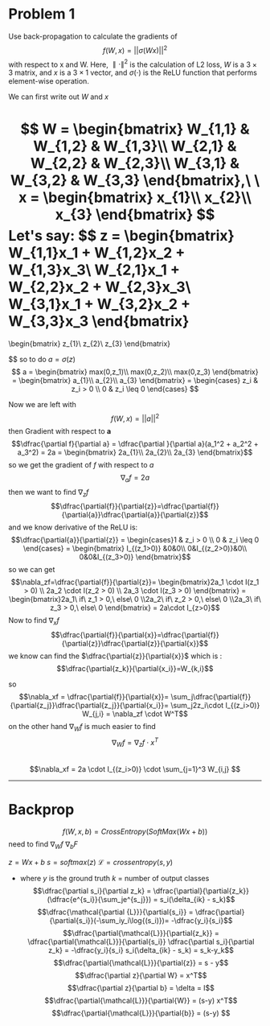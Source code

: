 # Problem 1
Use back-propagation to calculate the gradients of $$f(W,x)=||\sigma(Wx)||^2$$
with respect to x and W. Here, $∥\cdot∥^2$ is the calculation of L2 loss, $W$ is a $3×3$ matrix, and $x$ is a $3 × 1$ vector, and $\sigma(\cdot)$ is the ReLU function that performs element-wise operation.

We can first write out $W$ and $x$

$$
W = 
\begin{bmatrix}
W_{1,1} & W_{1,2} & W_{1,3}\\
W_{2,1} & W_{2,2} & W_{2,3}\\
W_{3,1} & W_{3,2} & W_{3,3}
\end{bmatrix},\ \ x = \begin{bmatrix} x_{1}\\ x_{2}\\ x_{3} \end{bmatrix}
$$
Let's say:
$$
z = \begin{bmatrix}
W_{1,1}x_1 + W_{1,2}x_2 + W_{1,3}x_3\\
W_{2,1}x_1 + W_{2,2}x_2 + W_{2,3}x_3\\
W_{3,1}x_1 + W_{3,2}x_2 + W_{3,3}x_3
\end{bmatrix}
=
\begin{bmatrix}
z_{1}\\
z_{2}\\
z_{3}
\end{bmatrix}

$$
so to do $a=\sigma(z)$
$$
a = 
\begin{bmatrix}
max(0,z_1)\\
max(0,z_2)\\
max(0,z_3)
\end{bmatrix} =
\begin{bmatrix}
a_{1}\\
a_{2}\\
a_{3}
\end{bmatrix}  =
\begin{cases} z_i & z_i > 0 \\ 0 & z_i \leq 0 \end{cases} $$


Now we are left with $$f(W,x)=||a||^2$$
then Gradient with respect to $\mathbf{a}$ 
$$\dfrac{\partial f}{\partial a} = \dfrac{\partial }{\partial a}(a_1^2 + a_2^2 + a_3^2) = 2a = 
\begin{bmatrix}
2a_{1}\\
2a_{2}\\
2a_{3}
\end{bmatrix}$$
so we get the gradient of $f$ with respect to $a$ $$\nabla_af=2a$$
then we want to find  $\nabla_zf$
$$\dfrac{\partial{f}}{\partial{z}}=\dfrac{\partial{f}}{\partial{a}}\dfrac{\partial{a}}{\partial{z}}$$
and we know derivative of the ReLU is:
$$\dfrac{\partial{a}}{\partial{z}} = \begin{cases}1 & z_i > 0 \\ 0  & z_i \leq 0 \end{cases} = \begin{bmatrix}
I_{(z_1>0)} &0&0\\
0&I_{(z_2>0)}&0\\
0&0&I_{(z_3>0)}
\end{bmatrix}$$
so we can get 
$$\nabla_zf=\dfrac{\partial{f}}{\partial{z}}= \begin{bmatrix}2a_1 \cdot I(z_1 > 0) \\ 2a_2 \cdot I(z_2 > 0) \\ 2a_3 \cdot I(z_3 > 0) \end{bmatrix} = 
\begin{bmatrix}2a_1\ if\ z_1 > 0,\ else\  0 \\2a_2\ if\ z_2 > 0,\ else\  0 \\2a_3\ if\ z_3 > 0,\ else\  0  \end{bmatrix} = 2a\cdot I_{z>0}$$ Now to find $\nabla_x f$ 
$$\dfrac{\partial{f}}{\partial{x}}=\dfrac{\partial{f}}{\partial{z}}\dfrac{\partial{z}}{\partial{x}}$$
we know can find the $\dfrac{\partial{z}}{\partial{x}}$ which is :
$$\dfrac{\partial{z_k}}{\partial{x_i}}=W_{k,i}$$

so
$$\nabla_xf = 
\dfrac{\partial{f}}{\partial{x}}=
\sum_j\dfrac{\partial{f}}{\partial{z_j}}\dfrac{\partial{z_j}}{\partial{x_i}}=
\sum_j2z_i\cdot I_{(z_i>0)} W_{j,i} =
\nabla_zf \cdot W^T$$
on the other hand $\nabla_Wf$ is much easier to find
$$\nabla_Wf = \nabla_zf \cdot x^T$$  
$$\nabla_xf = 2a \cdot I_{(z_i>0)} \cdot \sum_{j=1}^3 W_{i,j} $$




--- 

# Backprop


$$f(W,x,b) = CrossEntropy(SoftMax(Wx+b))$$
need to find $\nabla_Wf$ $\nabla_bF$

$z = Wx+b$
$s = softmax(z)$
$\mathcal{L} = crossentropy(s,y$)
- where $y$ is the ground truth
$k$ = number of output classes
$$\dfrac{\partial s_i}{\partial z_k} = \dfrac{\partial}{\partial{z_k}}(\dfrac{e^{s_i}}{\sum_je^{s_j}}) = s_i(\delta_{ik} - s_k)$$
$$\dfrac{\mathcal{\partial {L}}}{\partial{s_i}} = \dfrac{\partial}{\partial{s_i}}(-\sum_iy_i\log{(s_i)})= -\dfrac{y_i}{s_i}$$
$$\dfrac{\partial{\mathcal{L}}}{\partial{z_k}} = \dfrac{\partial{\mathcal{L}}}{\partial{s_i}} \dfrac{\partial s_i}{\partial z_k} = -\dfrac{y_i}{s_i} s_i(\delta_{ik} - s_k) = s_k-y_k$$
$$\dfrac{\partial{\mathcal{L}}}{\partial{z}} = s - y$$
$$\dfrac{\partial z}{\partial W} = x^T$$
$$\dfrac{\partial z}{\partial b} = \delta = I$$
$$\dfrac{\partial{\mathcal{L}}}{\partial{W}} = (s-y) x^T$$
$$\dfrac{\partial{\mathcal{L}}}{\partial{b}} = (s-y) $$

